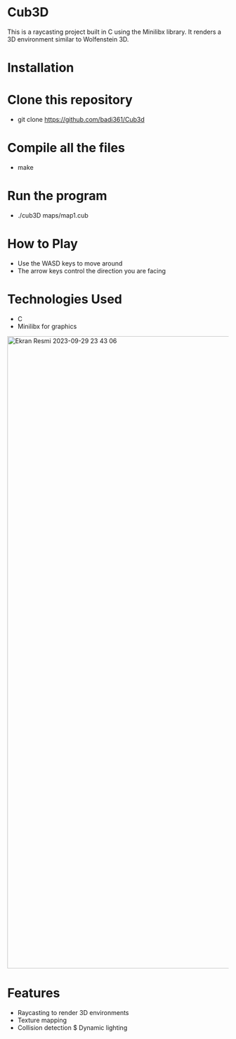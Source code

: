 # Cub3D
This is a raycasting project built in C using the Minilibx library. It renders a 3D environment similar to Wolfenstein 3D.


# Installation
# Clone this repository
- git clone https://github.com/badi361/Cub3d

# Compile all the files
- make

# Run the program
- ./cub3D maps/map1.cub


# How to Play
- Use the WASD keys to move around
- The arrow keys control the direction you are facing


# Technologies Used
- C
- Minilibx for graphics

<img width="1436" alt="Ekran Resmi 2023-09-29 23 43 06" src="https://github.com/badi361/Cub3D/assets/115088616/dff06e89-6552-41ed-9fb0-1ccdf7fd1efe">



# Features
- Raycasting to render 3D environments
- Texture mapping
- Collision detection
$ Dynamic lighting

